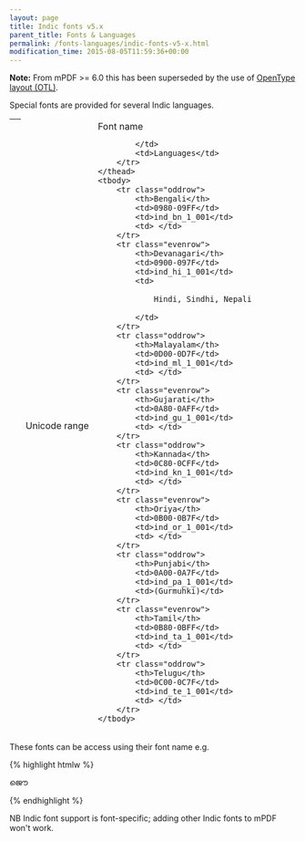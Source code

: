 ```yaml
---
layout: page
title: Indic fonts v5.x
parent_title: Fonts & Languages
permalink: /fonts-languages/indic-fonts-v5-x.html
modification_time: 2015-08-05T11:59:36+00:00
---
```


<div class="alert alert-info" role="alert">
	<strong>Note:</strong> From mPDF >= 6.0 this has been superseded by the use of 
    <a href="{{ "/fonts-languages/opentype-layout-otl.html" | prepend: site.baseurl }}">OpenType layout (OTL)</a>.
</div>

Special fonts are provided for several Indic languages.

<table class="table">
    <thead>
        <tr>
            <th> </th>
            <td>Unicode range</td>
            <td>Font name

            </td>
            <td>Languages</td>
        </tr>
    </thead>
    <tbody>
        <tr class="oddrow">
            <th>Bengali</th>
            <td>0980-09FF</td>
            <td>ind_bn_1_001</td>
            <td> </td>
        </tr>
        <tr class="evenrow">
            <th>Devanagari</th>
            <td>0900-097F</td>
            <td>ind_hi_1_001</td>
            <td>

                Hindi, Sindhi, Nepali

            </td>
        </tr>
        <tr class="oddrow">
            <th>Malayalam</th>
            <td>0D00-0D7F</td>
            <td>ind_ml_1_001</td>
            <td> </td>
        </tr>
        <tr class="evenrow">
            <th>Gujarati</th>
            <td>0A80-0AFF</td>
            <td>ind_gu_1_001</td>
            <td> </td>
        </tr>
        <tr class="oddrow">
            <th>Kannada</th>
            <td>0C80-0CFF</td>
            <td>ind_kn_1_001</td>
            <td> </td>
        </tr>
        <tr class="evenrow">
            <th>Oriya</th>
            <td>0B00-0B7F</td>
            <td>ind_or_1_001</td>
            <td> </td>
        </tr>
        <tr class="oddrow">
            <th>Punjabi</th>
            <td>0A00-0A7F</td>
            <td>ind_pa_1_001</td>
            <td>(Gurmuhki)</td>
        </tr>
        <tr class="evenrow">
            <th>Tamil</th>
            <td>0B80-0BFF</td>
            <td>ind_ta_1_001</td>
            <td> </td>
        </tr>
        <tr class="oddrow">
            <th>Telugu</th>
            <td>0C00-0C7F</td>
            <td>ind_te_1_001</td>
            <td> </td>
        </tr>
    </tbody>
</table>


These fonts can be access using their font name e.g.

{% highlight htmlw %}

ജൌ

{% endhighlight %}

NB Indic font support is font-specific; adding other Indic fonts to mPDF won't work.

